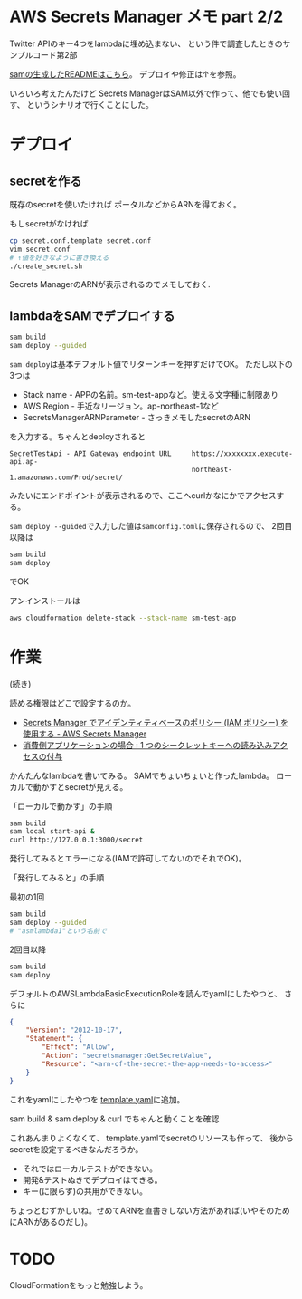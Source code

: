 # AWS Secrets Manager メモ part 2/2

Twitter APIのキー4つをlambdaに埋め込まない、
という件で調査したときのサンプルコード第2部

[samの生成したREADMEはこちら](/README-org.md)。
デプロイや修正は↑を参照。

いろいろ考えたんだけど
Secrets ManagerはSAM以外で作って、他でも使い回す、
というシナリオで行くことにした。


# デプロイ

## secretを作る

既存のsecretを使いたければ
ポータルなどからARNを得ておく。

もしsecretがなければ

```sh
cp secret.conf.template secret.conf
vim secret.conf
# ↑値を好きなように書き換える
./create_secret.sh
```
Secrets ManagerのARNが表示されるのでメモしておく.


## lambdaをSAMでデプロイする

```sh
sam build
sam deploy --guided
```

`sam deploy`は基本デフォルト値でリターンキーを押すだけでOK。
ただし以下の3つは
- Stack name - APPの名前。sm-test-appなど。使える文字種に制限あり
- AWS Region - 手近なリージョン。ap-northeast-1など
- SecretsManagerARNParameter - さっきメモしたsecretのARN

を入力する。ちゃんとdeployされると

```
SecretTestApi - API Gateway endpoint URL     https://xxxxxxxx.execute-api.ap-
                                             northeast-1.amazonaws.com/Prod/secret/
```
みたいにエンドポイントが表示されるので、ここへcurlかなにかでアクセスする。


`sam deploy --guided`で入力した値は`samconfig.toml`に保存されるので、
2回目以降は

```sh
sam build
sam deploy
```
でOK


アンインストールは
``` sh
aws cloudformation delete-stack --stack-name sm-test-app
```


# 作業

(続き)

読める権限はどこで設定するのか。

- [Secrets Manager でアイデンティティベースのポリシー (IAM ポリシー) を使用する - AWS Secrets Manager](https://docs.aws.amazon.com/ja_jp/secretsmanager/latest/userguide/auth-and-access_identity-based-policies.html)
- [消費側アプリケーションの場合 : 1 つのシークレットキーへの読み込みアクセスの付与](https://docs.aws.amazon.com/ja_jp/secretsmanager/latest/userguide/auth-and-access_identity-based-policies.html#permissions_grant-get-secret-value-to-one-secret)

かんたんなlambdaを書いてみる。
SAMでちょいちょいと作ったlambda。
ローカルで動かすとsecretが見える。

「ローカルで動かす」の手順
```sh
sam build
sam local start-api &
curl http://127.0.0.1:3000/secret
```

発行してみるとエラーになる(IAMで許可してないのでそれでOK)。

「発行してみると」の手順

最初の1回
```sh
sam build
sam deploy --guided
# "asmlambda1"という名前で
```

2回目以降
```sh
sam build
sam deploy
```

デフォルトのAWSLambdaBasicExecutionRoleを読んでyamlにしたやつと、
さらに
```json
{
    "Version": "2012-10-17",
    "Statement": {
        "Effect": "Allow",
        "Action": "secretsmanager:GetSecretValue",
        "Resource": "<arn-of-the-secret-the-app-needs-to-access>"
    }
}
```
これをyamlにしたやつを
[template.yaml](/template.yaml)に追加。

sam build & sam deploy & curl でちゃんと動くことを確認

これあんまりよくなくて、
template.yamlでsecretのリソースも作って、
後からsecretを設定するべきなんだろうか。

- それではローカルテストができない。
- 開発&テストぬきでデプロイはできる。
- キー(に限らず)の共用ができない。

ちょっとむずかしいね。せめてARNを直書きしない方法があれば(いやそのためにARNがあるのだし)。

# TODO

CloudFormationをもっと勉強しよう。
